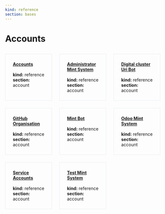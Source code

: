 ```yaml
---
kind: reference
section: bases
---
```


# Accounts

<div style="display: grid; grid-template-columns: repeat(3, 1fr); gap: 1.5rem; margin: 2rem 0;">
<div style="border: 1px solid #eaecef; padding: 1.5rem;">
<strong><a href="accounts.html">Accounts</a></strong><br/><br/>
<strong>kind:</strong> reference<br/>
<strong>section:</strong> account<br/>
</div>
<div style="border: 1px solid #eaecef; padding: 1.5rem;">
<strong><a href="administrator-mint-system.html">Administrator Mint System</a></strong><br/><br/>
<strong>kind:</strong> reference<br/>
<strong>section:</strong> account<br/>
</div>
<div style="border: 1px solid #eaecef; padding: 1.5rem;">
<strong><a href="digital-cluster-uri-bot.html">Digital cluster Uri Bot</a></strong><br/><br/>
<strong>kind:</strong> reference<br/>
<strong>section:</strong> account<br/>
</div>
<div style="border: 1px solid #eaecef; padding: 1.5rem;">
<strong><a href="github-organisation.html">GitHub Organisation</a></strong><br/><br/>
<strong>kind:</strong> reference<br/>
<strong>section:</strong> account<br/>
</div>
<div style="border: 1px solid #eaecef; padding: 1.5rem;">
<strong><a href="mint-bot.html">Mint Bot</a></strong><br/><br/>
<strong>kind:</strong> reference<br/>
<strong>section:</strong> account<br/>
</div>
<div style="border: 1px solid #eaecef; padding: 1.5rem;">
<strong><a href="odoo-mint-system.html">Odoo Mint System</a></strong><br/><br/>
<strong>kind:</strong> reference<br/>
<strong>section:</strong> account<br/>
</div>
<div style="border: 1px solid #eaecef; padding: 1.5rem;">
<strong><a href="service-accounts.html">Service Accounts</a></strong><br/><br/>
<strong>kind:</strong> reference<br/>
<strong>section:</strong> account<br/>
</div>
<div style="border: 1px solid #eaecef; padding: 1.5rem;">
<strong><a href="test-mint-system.html">Test Mint System</a></strong><br/><br/>
<strong>kind:</strong> reference<br/>
<strong>section:</strong> account<br/>
</div>
</div>

